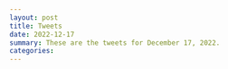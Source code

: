 ```yaml
---
layout: post
title: Tweets
date: 2022-12-17
summary: These are the tweets for December 17, 2022.
categories:
---
```


